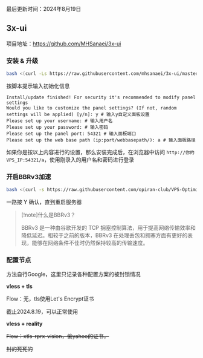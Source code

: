最后更新时间：2024年8月19日

## 3x-ui

项目地址：https://github.com/MHSanaei/3x-ui

### 安装 & 升级

```bash
bash <(curl -Ls https://raw.githubusercontent.com/mhsanaei/3x-ui/master/install.sh)
```

按脚本提示输入初始化信息

``` 
Install/update finished! For security it's recommended to modify panel settings 
Would you like to customize the panel settings? (If not, random settings will be applied) [y/n]: y # 输入y自定义面板设置
Please set up your username: # 输入用户名
Please set up your password: # 输入密码
Please set up the panel port: 54321 # 输入面板端口
Please set up the web base path (ip:port/webbasepath/): a # 输入面板路径
```

如果你是按以上内容进行的设置，那么安装完成后，在浏览器中访问 `http://你的VPS_IP:54321/a`，使用刚录入的用户名和密码进行登录

### 开启BBRv3加速

```bash
bash <(curl -s https://raw.githubusercontent.com/opiran-club/VPS-Optimizer/main/bbrv3.sh --ipv4)
```

一路按 Y 确认，直到重启服务器

> [!note]什么是BBRv3？
>
> BBRv3 是一种由谷歌开发的 TCP 拥塞控制算法，用于提高网络传输效率和降低延迟。相较于之前的版本，BBRv3 在处理丢包和拥塞方面有更好的表现，能够在网络条件不佳时仍然保持较高的传输速度。

### 配置节点

方法自行Google，这里只记录各种配置方案的被封锁情况

**vless + tls**

Flow：无，tls使用Let's Encrypt证书

截止2024.8.19，可以正常使用

**vless + reality**

~~Flow：xtls-rprx-vision，偷yahoo的证书，~~

~~封的死死的~~